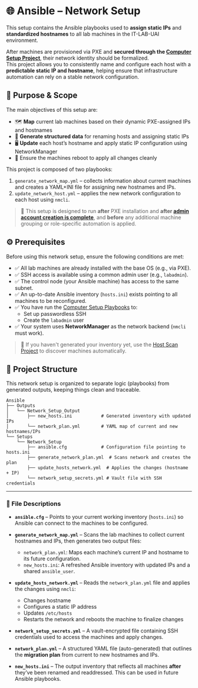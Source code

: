 # 🌐 Ansible – Network Setup

This setup contains the Ansible playbooks used to **assign static IPs** and **standardized hostnames** to all lab machines in the IT-LAB-UAI environment.

After machines are provisioned via PXE and **secured through the [Computer Setup Project](https://github.com/IT-LAB-UAI/Documentation/blob/main/Ansible/Setups/Computers_Setups/README.md)**, their network identity should be formalized.  
This project allows you to consistently name and configure each host with a **predictable static IP and hostname**, helping ensure that infrastructure automation can rely on a stable network configuration.

## 🧩 Purpose & Scope

The main objectives of this setup are:

-   🗺️ **Map** current lab machines based on their dynamic PXE-assigned IPs and hostnames
-   🧾 **Generate structured data** for renaming hosts and assigning static IPs
-   🖥️ **Update** each host’s hostname and apply static IP configuration using NetworkManager
-   🔁 Ensure the machines reboot to apply all changes cleanly

This project is composed of two playbooks:

1. `generate_network_map.yml` – collects information about current machines and creates a YAML+INI file for assigning new hostnames and IPs.
2. `update_network_host.yml` – applies the new network configuration to each host using `nmcli`.

> 📌 This setup is designed to run **after** PXE installation and **after [admin account creation is complete](https://github.com/IT-LAB-UAI/Documentation/blob/main/Ansible/Setups/Computers_Setups/README.md)**, and **before** any additional machine grouping or role-specific automation is applied.

## ⚙️ Prerequisites

Before using this network setup, ensure the following conditions are met:

-   ✅ All lab machines are already installed with the base OS (e.g., via PXE).
-   ✅ SSH access is available using a common admin user (e.g., `labadmin`).
-   ✅ The control node (your Ansible machine) has access to the same subnet.
-   ✅ An up-to-date Ansible inventory (`hosts.ini`) exists pointing to all machines to be reconfigured.
-   ✅ You have run the [Computer Setup Playbooks](https://github.com/IT-LAB-UAI/Documentation/blob/main/Ansible/Setups/Computers_Setups/README.md) to:
    -   Set up passwordless SSH
    -   Create the `labadmin` user
-   ✅ Your system uses **NetworkManager** as the network backend (`nmcli` must work).

> 📝 If you haven't generated your inventory yet, use the [Host Scan Project](https://github.com/IT-LAB-UAI/Documentation/blob/main/Ansible/Setups/Hosts_Scan_Setup/README.md) to discover machines automatically.

## 📁 Project Structure

This network setup is organized to separate logic (playbooks) from generated outputs, keeping things clean and traceable.

```
Ansible
├── Outputs
│   └── Network_Setup_Output
│       ├── new_hosts.ini           # Generated inventory with updated IPs
│       └── network_plan.yml        # YAML map of current and new hostnames/IPs
└── Setups
    └── Network_Setup
        ├── ansible.cfg             # Configuration file pointing to hosts.ini
        ├── generate_network_plan.yml  # Scans network and creates the plan
        ├── update_hosts_network.yml  # Applies the changes (hostname + IP)
        └── network_setup_secrets.yml # Vault file with SSH credentials
```

---

### 🧾 File Descriptions

-   **`ansible.cfg`** – Points to your current working inventory (`hosts.ini`) so Ansible can connect to the machines to be configured.

-   **`generate_network_map.yml`** – Scans the lab machines to collect current hostnames and IPs, then generates two output files:

    -   `network_plan.yml`: Maps each machine’s current IP and hostname to its future configuration.
    -   `new_hosts.ini`: A refreshed Ansible inventory with updated IPs and a shared `ansible_user`.

-   **`update_hosts_network.yml`** – Reads the `network_plan.yml` file and applies the changes using `nmcli`:

    -   Changes hostname
    -   Configures a static IP address
    -   Updates `/etc/hosts`
    -   Restarts the network and reboots the machine to finalize changes

-   **`network_setup_secrets.yml`** – A vault-encrypted file containing SSH credentials used to access the machines and apply changes.

-   **`network_plan.yml`** – A structured YAML file (auto-generated) that outlines the **migration plan** from current to new hostnames and IPs.

-   **`new_hosts.ini`** – The output inventory that reflects all machines **after** they’ve been renamed and readdressed. This can be used in future Ansible playbooks.
